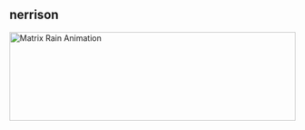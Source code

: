 ## nerrison
 
<picture>
 <source media="(prefers-color-scheme: dark)" srcset="/assets/rain.gif">
 <source media="(prefers-color-scheme: light)" srcset="/assets/rain-light.gif">
 <img alt="Matrix Rain Animation" src="/assets/rain.gif" style="width: 100%; height: 20%;">
</picture>

